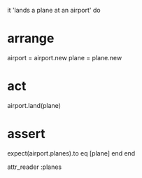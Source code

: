 it 'lands a plane at an airport' do 
  # arrange
  airport = airport.new
  plane = plane.new
  # act 
  airport.land(plane)
  # assert
  expect(airport.planes).to eq [plane]
end
end 

attr_reader :planes 